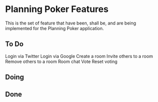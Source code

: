 # Planning Poker Features

This is the set of feature that have been, shall be, and are being implemented
for the Planning Poker application.

## To Do

Login via Twitter
Login via Google
Create a room
Invite others to a room
Remove others to a room
Room chat
Vote
Reset voting

## Doing

## Done

